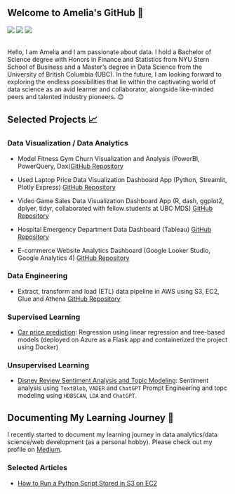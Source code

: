 ## Welcome to Amelia's GitHub 👋
[![](https://img.shields.io/badge/LinkedIn-0077B5?style=for-the-badge&logo=linkedin&logoColor=white)](https://www.linkedin.com/in/amelia-tang/)
[![](https://img.shields.io/badge/GitHub-100000?style=for-the-badge&logo=github&logoColor=white)](https://github.com/aimee0317)
[![](https://img.shields.io/badge/Microsoft_Outlook-0078D4?style=for-the-badge&logo=microsoft-outlook&logoColor=white)](mailto:aimee.tang0317@gmail.com)

<br>Hello, I am Amelia and I am passionate about data. I hold a Bachelor of Science degree with Honors in Finance and Statistics from NYU Stern School of Business and a Master’s degree in Data Science from the University of British Columbia (UBC). In the future, I am looking forward to exploring the endless possibilities that lie within the captivating world of data science as an avid learner and collaborator, alongside like-minded peers and talented industry pioneers. 😊

## Selected Projects 📈
### Data Visualization / Data Analytics 
- Model Fitness Gym Churn Visualization and Analysis (PowerBI, PowerQuery, Dax)[GitHub Repository](https://github.com/aimee0317/gym_customer_churn_analysis)
- Used Laptop Price Data Visualization Dashboard App (Python, Streamlit, Plotly Express) 
[GitHub Repository](https://github.com/aimee0317/laptop_price_data_visualization)

- Video Game Sales Data Visualization Dashboard App (R, dash, ggplot2, dplyer, tidyr, collaborated with fellow students at UBC MDS)
[GitHub Repository](https://github.com/UBC-MDS/video_game_sales_dashboard_R) 

- Hospital Emergency Department Data Dashboard (Tableau)
[GitHub Repository](https://github.com/aimee0317/hospital-emergency-department-tableau-dashboard)

- E-commerce Website Analytics Dashboard (Google Looker Studio, Google Analytics 4)
[GitHub Repository](https://github.com/aimee0317/google-looker-studio-ecommerce-dashboard/tree/main)

### Data Engineering
- Extract, transform and load (ETL) data pipeline in AWS using S3, EC2, Glue and Athena
[GitHub Repository](https://github.com/aimee0317/ETL-Data-Pipelines)

### Supervised Learning 
- [Car price prediction](https://github.com/aimee0317/car_price_prediction): Regression using linear regression and tree-based models (deployed on Azure as a Flask app and containerized the project using Docker)

### Unsupervised Learning 
- [Disney Review Sentiment Analysis and Topic Modeling](https://github.com/aimee0317/topic_modeling_Disney_reviews): Sentiment analysis using `TextBlob`, `VADER` and `ChatGPT` Prompt Engineering and topc modeling using `HDBSCAN`, `LDA` and `ChatGPT`. 

## Documenting My Learning Journey 📖
I recently started to document my learning journey in data analytics/data science/web development (as a personal hobby). Please check out my profile on [Medium](https://medium.com/@aimee.tang0317).
### Selected Articles 
- [How to Run a Python Script Stored in S3 on EC2](https://medium.com/@aimee.tang0317/beginners-guide-to-aws-how-to-run-a-python-script-stored-in-s3-on-ec2-f05730c500e7)

